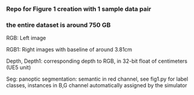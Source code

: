 
### Repo for Figure 1 creation with 1 sample data pair

### the entire dataset is around 750 GB

RGB: Left image

RGB1: Right images with baseline of around 3.81cm

Depth, Depth1: corresponding depth to RGB, in 32-bit float of centimeters (UE5 unit)

Seg: panoptic segmentation: semantic in red channel, see fig1.py for label classes, instances in B,G channel automatically assigned by the simulator
